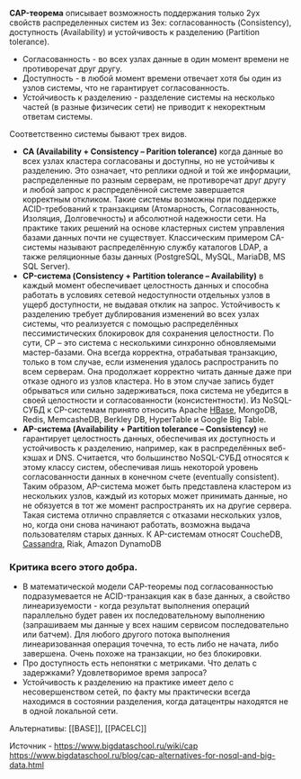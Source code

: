 **CAP-теорема** описывает возможность поддержания только 2ух свойств распределенных систем из 3ех: согласованность (Consistency), доступность (Availability) и устойчивость к разделению (Partition tolerance).

* Согласованность - во всех узлах данные в один момент времени не противоречат друг другу.
* Доступность - в любой момент времени отвечает хотя бы один из узлов системы, что не гарантирует согласованность.
* Устойчивость к разделению - разделение системы на несколько частей (в разные физичесик сети) не приводит к некоректным ответам системы.

Соответственно системы бывают трех видов.
-   **CA (Availability + Consistency – Parition tolerance)** когда данные во всех узлах кластера согласованы и доступны, но не устойчивы к разделению. Это означает, что реплики одной и той же информации, распределенные по разным серверам, не противоречат друг другу и любой запрос к распределённой системе завершается корректным откликом. Такие системы возможны при поддержке ACID-требований к транзакциям (Атомарность, Согласованность, Изоляция, Долговечность) и абсолютной надежности сети. На практике таких решений на основе кластерных систем управления базами данных почти не существует. Классическим примером CA-системы называют распределённую службу каталогов LDAP, а также реляционные базы данных (PostgreSQL, MySQL, MariaDB, MS SQL Server).
-   **CP-система (Consistency + Partition tolerance – Availability)** в каждый момент обеспечивает целостность данных и способна работать в условиях сетевой недоступности отдельных узлов в ущерб доступности, не выдавая отклик на запрос. Устойчивость к разделению требует дублирования изменений во всех узлах системы, что реализуется с помощью распределённых пессимистических блокировок для сохранения целостности. По сути, CP – это система с несколькими синхронно обновляемыми мастер-базами. Она всегда корректна, отрабатывая транзакцию, только в том случае, если изменения удалось распространить по всем серверам. Она продолжает корректно читать данные даже при отказе одного из узлов кластера. Но в этом случае запись будет обрываться или сильно задерживаться, пока система не убедится в своей целостности и согласованности (консистентности). Из NoSQL-СУБД к CP-системам принято относить Apache [HBase](https://www.bigdataschool.ru/wiki/hbase), MongoDB, Redis, MemcasheDB, Berkley DB, HyperTable и Google Big Table.
-   **AP-система (Availability + Partition tolerance – Consistency)** не гарантирует целостность данных, обеспечивая их доступность и устойчивость к разделению, например, как в распределённых веб-кэшах и DNS. Считается, что большинство NoSQL-СУБД относятся к этому классу систем, обеспечивая лишь некоторой уровень согласованности данных в конечном счете (eventually consistent). Таким образом, AP-система может быть представлена кластером из нескольких узлов, каждый из которых может принимать данные, но не обязуется в тот же момент распространять их на другие сервера. Такая система отлично справляется с отказами нескольких узлов, но, когда они снова начинают работать, возможна выдача пользователям старых данных. К AP-системам относят CoucheDB, [Cassandra](https://www.bigdataschool.ru/wiki/cassandra), Riak, Amazon DynamoDB

### Критика всего этого добра.
- В математической модели CAP-теоремы под согласованностью подразумевается не ACID-транзакция как в базе данных, а свойство линеаризуемости - когда результат выполнения операций параллельно будет равен их последовательному выполнению (запрашиваем мы данные у всех нашим сервисом последовательно или батчем). Для любого другого потока выполнения линеаризованная операция точечна, то есть либо не начата, либо завершена. Очень похоже на транзакции, но без блокировки.
- Про доступность есть непонятки с метриками. Что делать с задержками? Удовлетворимое время запроса?
- Устойчивость к разделению на практике имеет дело с несовершенством сетей, по факту мы практически всегда находимся в состоянии разделения, когда датацентры находятся не в одной локальной сети.

Альтернативы: [[BASE]], [[PACELC]]


Источник - https://www.bigdataschool.ru/wiki/cap
https://www.bigdataschool.ru/blog/cap-alternatives-for-nosql-and-big-data.html